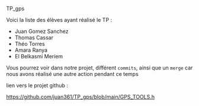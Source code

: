 TP_gps

Voici la liste des élèves ayant réalisé le TP :

- Juan  Gomez Sanchez 
- Thomas Cassar 
- Théo Torres
-  Amara Ranya
-  El Belkasmi Meriem



Vous pourrez voir dans notre projet, différent `commits`, ainsi que un `merge` car nous avons réalisé une autre action pendant ce temps

lien vers le projet github :

https://github.com/juan361/TP_gps/blob/main/GPS_TOOLS.h
